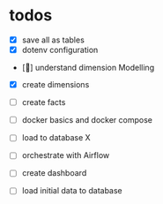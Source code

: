 # todos

- [X]  save all as tables
- [X] dotenv configuration
- [🚀] understand dimension Modelling
- [X] create dimensions  
- [ ] create facts
- [ ] docker basics and docker compose
- [ ] load to database   X
- [ ] orchestrate with Airflow
- [ ] create dashboard
- [ ] load initial data to database


<!-- URL <>  STORE <> BUILD FACTS AND DIMENSIONS <> LOAD TO DATABASE (duckdb, postgres) -->


<!-- Data from this DBT project
https://github.com/Data-Engineer-Camp/dbt-dimensional-modelling/tree/main -->

